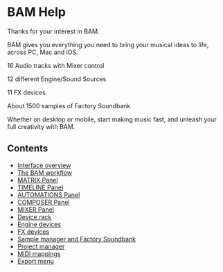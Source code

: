 # BAM Help

Thanks for your interest in BAM.

BAM gives you everything you need to bring your musical ideas to life,
across PC, Mac and iOS.

16 Audio tracks with Mixer control

12 different Engine/Sound Sources

11 FX devices

About 1500 samples of Factory Soundbank

Whether on desktop or mobile, start making music fast, and unleash your full creativity with BAM.

## Contents

- [Interface overview](interface)
- [The BAM workflow](workflow)
- [MATRIX Panel](matrix)
- [TIMELINE Panel](timeline)
- [AUTOMATIONS Panel](automations)
- [COMPOSER Panel](composer)
- [MIXER Panel](mixer)
- [Device rack](device-rack)
- [Engine devices](engine-devices)
- [FX devices](fx-devices)
- [Sample manager and Factory Soundbank](sample-manager-soundbank)
- [Project manager](project-manager)
- [MIDI mappings](midi-mappings)
- [Export menu](export-menu)